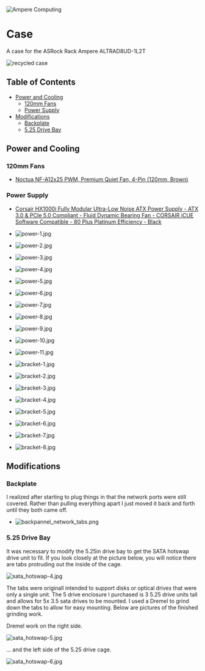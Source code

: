 ![Ampere Computing](https://avatars2.githubusercontent.com/u/34519842?s=400&u=1d29afaac44f477cbb0226139ec83f73faefe154&v=4)

# Case 

A case for the ASRock Rack Ampere ALTRAD8UD-1L2T

![recycled case](./img/case.jpg)

## Table of Contents
* [Power and Cooling](#power-and-cooling)
  * [120mm Fans](#120mm-fans)
  * [Power Supply](#power-supply)
* [Modifications](#modifications)
  * [Backplate](#backplate)
  * [5.25 Drive Bay](#525-drive-bay)


## Power and Cooling

### 120mm Fans
* [Noctua NF-A12x25 PWM, Premium Quiet Fan, 4-Pin (120mm, Brown)](https://www.amazon.com/gp/product/B07C5VG64V/ref=ppx_yo_dt_b_asin_title_o03_s00?ie=UTF8&psc=1)

### Power Supply
* [Corsair HX1000i Fully Modular Ultra-Low Noise ATX Power Supply - ATX 3.0 & PCIe 5.0 Compliant - Fluid Dynamic Bearing Fan - CORSAIR iCUE Software Compatible - 80 Plus Platinum Efficiency - Black](https://amazon.com/dp/B0BZ2CRW8H?ref=ppx_yo2ov_dt_b_fed_asin_title&th=1)

* ![power-1.jpg](./img/power-1.jpg)
* ![power-2.jpg](./img/power-2.jpg)
* ![power-3.jpg](./img/power-3.jpg)
* ![power-4.jpg](./img/power-4.jpg)
* ![power-5.jpg](./img/power-5.jpg)
* ![power-6.jpg](./img/power-6.jpg)
* ![power-7.jpg](./img/power-7.jpg)
* ![power-8.jpg](./img/power-8.jpg)
* ![power-9.jpg](./img/power-9.jpg)
* ![power-10.jpg](./img/power-10.jpg)
* ![power-11.jpg](./img/power-11.jpg)
* ![bracket-1.jpg](./img/bracket-1.jpg)
* ![bracket-2.jpg](./img/bracket-2.jpg)
* ![bracket-3.jpg](./img/bracket-3.jpg)
* ![bracket-4.jpg](./img/bracket-4.jpg)
* ![bracket-5.jpg](./img/bracket-5.jpg)
* ![bracket-6.jpg](./img/bracket-6.jpg)
* ![bracket-7.jpg](./img/bracket-7.jpg)
* ![bracket-8.jpg](./img/bracket-8.jpg)

## Modifications

### Backplate

I realized after starting to plug things in that the network ports were still covered. Rather than pulling everything apart I just moved it back and forth until they both came off.

* ![backpannel_network_tabs.png](./img/backpannel_network_tabs.png)

### 5.25 Drive Bay 

It was necessary to modify the 5.25in drive bay to get the SATA hotswap drive unit to fit.   If you look closely at the picture below, you will notice there are tabs protruding out the inside of the cage.  

![sata_hotswap-4.jpg](./img/sata_hotswap-4.jpg)

The tabs were originall intended to support disks or optical drives that were only a single unit.   The 5 drive enclosure I purchased is 3 5.25 drive units tall and allows for 5x 3.5 sata drives to be mounted.
I used a Dremel to grind down the tabs to allow for easy mounting.  Below are pictures of the finished grinding work.

Dremel work on the right side.

![sata_hotswap-5.jpg](./img/sata_hotswap-5.jpg)

... and the left side of the 5.25 drive cage.

![sata_hotswap-6.jpg](./img/sata_hotswap-6.jpg)
